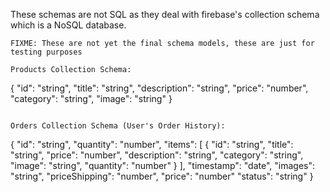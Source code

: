 These schemas are not SQL as they deal with firebase's collection schema which is a NoSQL database.
```
FIXME: These are not yet the final schema models, these are just for testing purposes

Products Collection Schema:
```
{
    "id": "string",
    "title": "string",
    "description": "string",
    "price": "number",
    "category": "string",
    "image": "string"
}
```

Orders Collection Schema (User's Order History):
```
{
    "id": "string",
    "quantity": "number",
    "items": [
        {
            "id": "string",
            "title": "string",
            "price": "number",
            "description": "string",
            "category": "string",
            "image": "string",
            "quantity": "number"
        }
    ],
    "timestamp": "date",
    "images": "string",
    "priceShipping": "number",
    "price": "number"
    "status": "string"
}
```